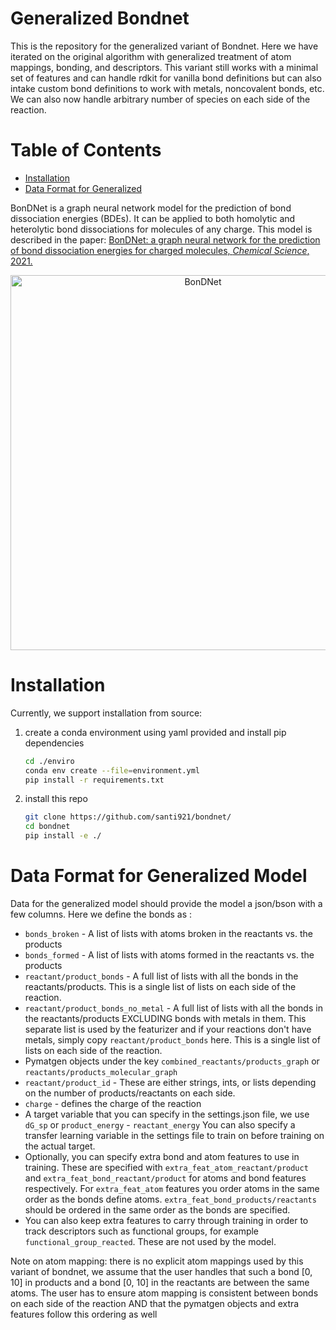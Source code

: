 # Generalized Bondnet
This is the repository for the generalized variant of Bondnet. Here we have iterated on the original algorithm with generalized treatment of atom mappings, bonding, and descriptors. This variant still works with a minimal set of features and can handle rdkit for vanilla bond definitions but can also intake custom bond definitions to work with metals, noncovalent bonds, etc. We can also now handle arbitrary number of species on each side of the reaction. 

# Table of Contents

- [Installation](#installation)
- [Data Format for Generalized](#Data-Format-for-Generalized-Model)

BonDNet is a graph neural network model for the prediction of bond dissociation
energies (BDEs). It can be applied to both homolytic and heterolytic bond dissociations
for molecules of any charge. This model is described in the paper:
[BonDNet: a graph neural network for the prediction of bond dissociation
energies for charged molecules, _Chemical Science_, 2021.](https://doi.org/10.1039/D0SC05251E)

<p align="center">
<img src="bondnet.png" alt="BonDNet" width="600">
</p>

# Installation

Currently, we support installation from source:

1. create a conda environment using yaml provided and install pip dependencies

   ```bash
   cd ./enviro
   conda env create --file=environment.yml
   pip install -r requirements.txt
   ```
2. install this repo

   ```bash
   git clone https://github.com/santi921/bondnet/
   cd bondnet
   pip install -e ./
   ```

# Data Format for Generalized Model

Data for the generalized model should provide the model a json/bson with a few columns. Here we define the bonds as :

- `bonds_broken` - A list of lists with atoms broken in the reactants vs. the products
- `bonds_formed` - A list of lists with atoms formed in the reactants vs. the products
- `reactant/product_bonds` - A full list of lists with all the bonds in the reactants/products. This is a single list of lists on each side of the reaction.
- `reactant/product_bonds_no_metal` - A full list of lists with all the bonds in the reactants/products EXCLUDING bonds with metals in them. This separate list is used by the featurizer and if your reactions don't have metals, simply copy `reactant/product_bonds` here. This is a single list of lists on each side of the reaction.
- Pymatgen objects under the key `combined_reactants/products_graph` or `reactants/products_molecular_graph`
- `reactant/product_id` - These are either strings, ints, or lists depending on the number of products/reactants on each side.
- `charge` - defines the charge of the reaction
- A target variable that you can specify in the settings.json file, we use `dG_sp` or `product_energy` - `reactant_energy` You can also specify a transfer learning variable in the settings file to train on before training on the actual target.
- Optionally, you can specify extra bond and atom features to use in training. These are specified with `extra_feat_atom_reactant/product` and `extra_feat_bond_reactant/product` for atoms and bond features respectively. For `extra_feat_atom` features you order atoms in the same order as the bonds define atoms. `extra_feat_bond_products/reactants` should be ordered in the same order as the bonds are specified.
- You can also keep extra features to carry through training in order to track descriptors such as functional groups, for example `functional_group_reacted`. These are not used by the model. 

Note on atom mapping: there is no explicit atom mappings used by this variant of bondnet, we assume that the user handles that such a bond [0, 10] in products and a bond [0, 10] in the reactants are between the same atoms. The user has to ensure atom mapping is consistent between bonds on each side of the reaction AND that the pymatgen objects and extra features follow this ordering as well 


